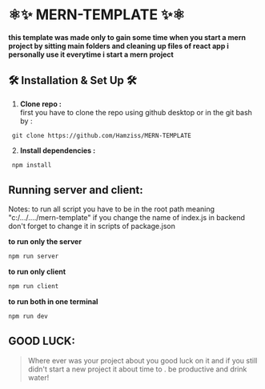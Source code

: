 # ⚛️✨ MERN-TEMPLATE ✨⚛️
**this template was made only to gain some time when you start a mern project by sitting main folders and cleaning up files of react app i personally use it everytime i start a mern project**

 ## 🛠 Installation & Set Up 🛠

 1. **Clone repo :**<br>
 first you have to clone the repo using github desktop or in the git bash by : 
  ```
   git clone https://github.com/Hamziss/MERN-TEMPLATE
   ```  
2. **Install dependencies :**

  ```sh
   npm install 
   ```  

## **Running server and client:**
Notes: 
to run all script you have to be in the root path meaning "c:/.../..../mern-template"
if you change the name of index.js in backend don't forget to change it in scripts of package.json

**to run only the server**
```sh
npm run server
```
**to run only client**
```sh
npm run client
```
**to run both in one terminal**
```sh
npm run dev
```

## **GOOD LUCK:**

>Where ever was your project about you good luck on it and if you still didn't start a new project it about time to .
be productive and drink water!
